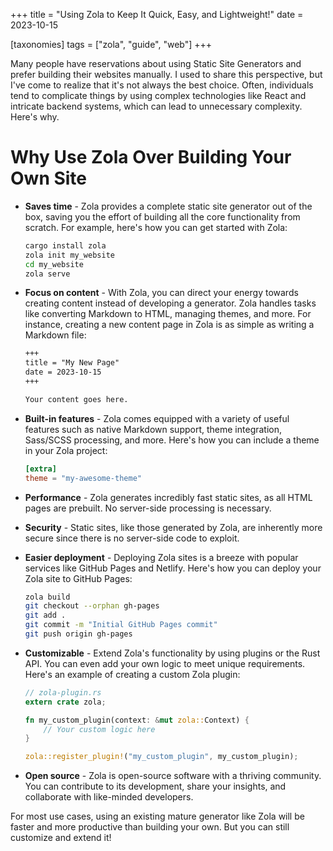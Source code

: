 +++
title = "Using Zola to Keep It Quick, Easy, and Lightweight!"
date = 2023-10-15

[taxonomies]
tags = ["zola", "guide", "web"]
+++

Many people have reservations about using Static Site Generators and prefer building their websites manually. I used to share this perspective, but I've come to realize that it's not always the best choice. Often, individuals tend to complicate things by using complex technologies like React and intricate backend systems, which can lead to unnecessary complexity. Here's why.

<!-- more -->

# Why Use Zola Over Building Your Own Site

- **Saves time** - Zola provides a complete static site generator out of the box, saving you the effort of building all the core functionality from scratch. For example, here's how you can get started with Zola:

    ```bash
    cargo install zola
    zola init my_website
    cd my_website
    zola serve
    ```

- **Focus on content** - With Zola, you can direct your energy towards creating content instead of developing a generator. Zola handles tasks like converting Markdown to HTML, managing themes, and more. For instance, creating a new content page in Zola is as simple as writing a Markdown file:

    ```markdown
    +++    
    title = "My New Page"    
    date = 2023-10-15
    +++

    Your content goes here.
    ```

- **Built-in features** - Zola comes equipped with a variety of useful features such as native Markdown support, theme integration, Sass/SCSS processing, and more. Here's how you can include a theme in your Zola project:

    ```toml
    [extra]
    theme = "my-awesome-theme"
    ```

- **Performance** - Zola generates incredibly fast static sites, as all HTML pages are prebuilt. No server-side processing is necessary. 

- **Security** - Static sites, like those generated by Zola, are inherently more secure since there is no server-side code to exploit.

- **Easier deployment** - Deploying Zola sites is a breeze with popular services like GitHub Pages and Netlify. Here's how you can deploy your Zola site to GitHub Pages:

    ```bash
    zola build
    git checkout --orphan gh-pages
    git add .
    git commit -m "Initial GitHub Pages commit"
    git push origin gh-pages
    ```

- **Customizable** - Extend Zola's functionality by using plugins or the Rust API. You can even add your own logic to meet unique requirements. Here's an example of creating a custom Zola plugin:

    ```rust
    // zola-plugin.rs
    extern crate zola;

    fn my_custom_plugin(context: &mut zola::Context) {
        // Your custom logic here
    }

    zola::register_plugin!("my_custom_plugin", my_custom_plugin);
    ```

- **Open source** - Zola is open-source software with a thriving community. You can contribute to its development, share your insights, and collaborate with like-minded developers.

For most use cases, using an existing mature generator like Zola will be faster and more productive than building your own. But you can still customize and extend it!